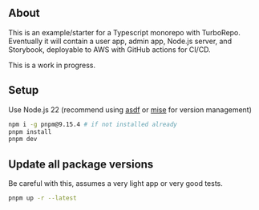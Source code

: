## About

This is an example/starter for a Typescript monorepo with TurboRepo. Eventually it will contain a user app, admin app, Node.js server, and Storybook, deployable to AWS with GitHub actions for CI/CD.

This is a work in progress.

## Setup

Use Node.js 22 (recommend using [asdf](https://github.com/asdf-vm/asdf) or [mise](https://github.com/jdx/mise) for version management)

```bash
npm i -g pnpm@9.15.4 # if not installed already
pnpm install
pnpm dev
```

## Update all package versions

Be careful with this, assumes a very light app or very good tests.

```bash
pnpm up -r --latest
```